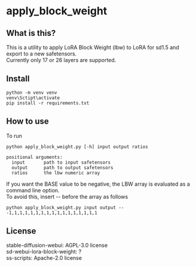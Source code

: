 # apply_block_weight
## What is this?
This is a utility to apply LoRA Block Weight (lbw) to LoRA for sd1.5 and export to a new safetensors.  
Currently only 17 or 26 layers are supported.
## Install
```
python -m venv venv
venv\Sctipt\activate
pip install -r requirements.txt
```
## How to use
To run
```
python apply_block_weight.py [-h] input output ratios

positional arguments:
  input       path to input safetensors
  output      path to output safetensors
  ratios      the lbw numeric array
```
If you want the BASE value to be negative, the LBW array is evaluated as a command line option.  
To avoid this, insert -- before the array as follows  
```
python apply_block_weight.py input output -- -1,1,1,1,1,1,1,1,1,1,1,1,1,1,1,1,1
```
## License
stable-diffusion-webui: AGPL-3.0 license  
sd-webui-lora-block-weight: ?  
ss-scripts: Apache-2.0 license  
